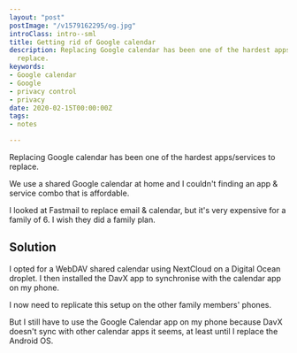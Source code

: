 ```yaml
---
layout: "post"
postImage: "/v1579162295/og.jpg"
introClass: intro--sml
title: Getting rid of Google calendar
description: Replacing Google calendar has been one of the hardest apps/services to
  replace.
keywords:
- Google calendar
- Google
- privacy control
- privacy
date: 2020-02-15T00:00:00Z
tags:
- notes

---
```

Replacing Google calendar has been one of the hardest apps/services to replace.

We use a shared Google calendar at home and I couldn't finding an app & service combo that is affordable.

I looked at Fastmail to replace email & calendar, but it's very expensive for a family of 6. I wish they did a family plan.

## Solution

I opted for a WebDAV shared calendar using NextCloud on a Digital Ocean droplet. I then installed the DavX app to synchronise with the calendar app on my phone.

I now need to replicate this setup on the other family members' phones.

But I still have to use the Google Calendar app on my phone because DavX doesn't sync with other calendar apps it seems, at least until I replace the Android OS.
